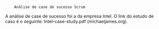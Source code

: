 		Análise de case de sucesso Scrum

A análise de case de sucesso foi a da empresa Intel. O link do estudo de caso é o seguinte: Intel-case-study.pdf (michaeljames.org). 
